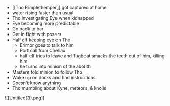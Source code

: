 - [[Tho Rimplethemper]] got captured at home
- water rising faster than usual
- Tho investigating Eye when kidnapped
- Eye becoming more predictable
- Go back to bar
- Get in fight with posers
- Half elf keeping eye on Tho
	- Erimor goes to talk to him
	- Port call from Cheliax
	- half elf tries to leave and Tugboat smacks the teeth out of him, killing him
	- he turns into minion of the abolith
- Masters told minion to follow Tho
- Woke up on docks and had instructions
- Doesn't know anything
- Tho mumbling about Kyne, meteors, & knolls

![[Untitled(3).png]]